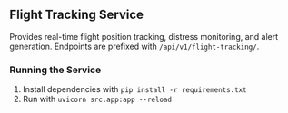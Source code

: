 ## Flight Tracking Service

Provides real-time flight position tracking, distress monitoring, and alert generation.
Endpoints are prefixed with `/api/v1/flight-tracking/`.

### Running the Service
1. Install dependencies with `pip install -r requirements.txt`
2. Run with `uvicorn src.app:app --reload`
